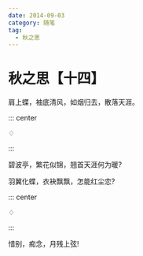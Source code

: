 ```yaml
---
date: 2014-09-03
category: 随笔
tag:
  - 秋之思
---
```


# 秋之思【十四】

肩上蝶，袖底清风，如烟归去，散落天涯。

::: center

♢

:::

碧波亭，繁花似锦，翘首天涯何为暖?

羽翼化蝶，衣袂飘飘，怎能红尘恋?

::: center

♢

:::

惜别，痴念，月残上弦!
